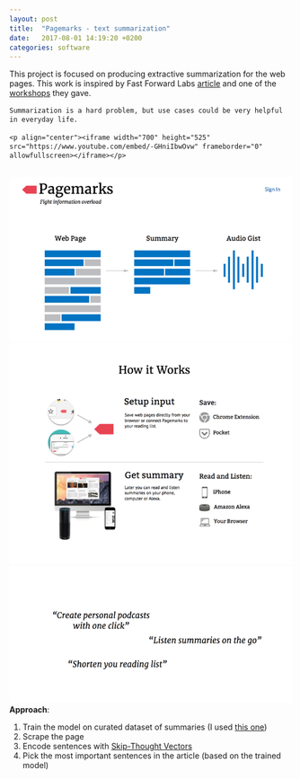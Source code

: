 ```yaml
---
layout: post
title:  "Pagemarks - text summarization"
date:   2017-08-01 14:19:20 +0200
categories: software
---
```


<!-- Yandex.Metrika counter -->
<script type="text/javascript">
    (function (d, w, c) {
        (w[c] = w[c] || []).push(function() {
            try {
                w.yaCounter39542345 = new Ya.Metrika({
                    id:39542345,
                    clickmap:true,
                    trackLinks:true,
                    accurateTrackBounce:true
                });
            } catch(e) { }
        });

        var n = d.getElementsByTagName("script")[0],
            s = d.createElement("script"),
            f = function () { n.parentNode.insertBefore(s, n); };
        s.type = "text/javascript";
        s.async = true;
        s.src = "https://mc.yandex.ru/metrika/watch.js";

        if (w.opera == "[object Opera]") {
            d.addEventListener("DOMContentLoaded", f, false);
        } else { f(); }
    })(document, window, "yandex_metrika_callbacks");
</script>
<noscript><div><img src="https://mc.yandex.ru/watch/39542345" style="position:absolute; left:-9999px;" alt="" /></div></noscript>
<!-- /Yandex.Metrika counter -->

<div class="text-full-width">
    This project is focused on producing extractive summarization for the web pages. This work is inspired by Fast Forward Labs <a target="_blank" href="http://blog.fastforwardlabs.com/2016/04/11/new-tools-to-summarize-text.html">article</a> and one of the <a target="_blank" href="http://micha.codes/2017-qcon-deeplearning/#1">workshops</a> they gave.

    Summarization is a hard problem, but use cases could be very helpful in everyday life.

    <p align="center"><iframe width="700" height="525" src="https://www.youtube.com/embed/-GHniIbwOvw" frameborder="0" allowfullscreen></iframe></p>
</div>

<br>

<div class="text-col text-col-1">
  <div style="text-align:left;"><img src="/assets/2017-08-01-1.png"></div>
  <div style="text-align:left;"><img src="/assets/2017-08-01-2.png"></div>
  <div style="text-align:left;"><img src="/assets/2017-08-01-3.png"></div>
</div>

<div class="text-col text-col-2">
  <b>Approach</b>:

  <ol>
    <li> Train the model on curated dataset of summaries (I used <a target="_blank" href="http://thebrowser.com">this one</a>) </li>
    <li> Scrape the page </li>
    <li> Encode sentences with <a target="_blank" href="https://github.com/ryankiros/skip-thoughts">Skip-Thought Vectors</a> </li>
    <li> Pick the most important sentences in the article (based on the trained model) </li>
  </ol>
</div>
